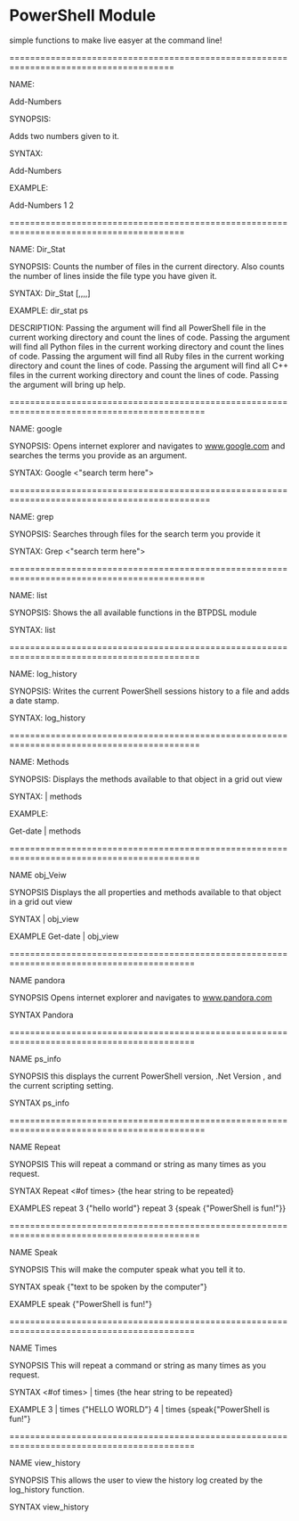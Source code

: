PowerShell Module
=================

simple functions to make live easyer at the command line!


  
  
======================================================================================  


NAME:

   Add-Numbers

  
SYNOPSIS:

   Adds two numbers given to it.

SYNTAX:

   Add-Numbers <arg1> <arg2>
   
EXAMPLE:

   Add-Numbers 1 2


    
========================================================================================

 
NAME:
  Dir_Stat

 

SYNOPSIS:
    Counts the number of files in the current directory.
    Also counts the number of lines inside the file type you have given it.


SYNTAX:
   Dir_Stat [<ps>,<py>,<rb>,<cpp>,<h>]

EXAMPLE:
    dir_stat ps

 
DESCRIPTION:
    Passing the <ps> argument will find all PowerShell file in the current working directory and count the lines of     code.
    Passing the <py> argument will find all Python files in the current working directory and count the lines of        code.
    Passing the <rb> argument will find all Ruby files in the current working directory and count the lines of code.
    Passing the <cpp> argument will find all C++ files in the current working directory and count the lines of code.
    Passing the <h> argument will bring up help. 

 

 

============================================================================================

 
NAME:
  google

 
SYNOPSIS:
   Opens internet explorer and navigates to www.google.com and searches the terms you provide as an argument.

 
SYNTAX:
   Google <"search term here">

 
=============================================================================================

 
NAME: 
  grep

 
SYNOPSIS:
  Searches through files for the search term you provide it

 
SYNTAX:
   Grep <"search term here">

 

============================================================================================

 
NAME:
  list

 

SYNOPSIS:
  Shows the all available functions in the BTPDSL module

 

SYNTAX:
  list <no arguments>

 

===========================================================================================

 
NAME:
  log_history

 

SYNOPSIS:
   Writes the current PowerShell sessions history to a file and adds a date stamp.


SYNTAX:
  log_history <no arguments>

 

===========================================================================================

 
NAME:
  Methods

 

SYNOPSIS:
  Displays the methods available to that object in a grid out view

 
SYNTAX:
  <Object> | methods


EXAMPLE:

  Get-date | methods

===========================================================================================   

 
NAME
  obj_Veiw

 
SYNOPSIS
  Displays the all properties and methods available to that object in a grid out view

 
SYNTAX
  <object > | obj_view

EXAMPLE
   Get-date | obj_view 

==========================================================================================

 
NAME
  pandora

 
SYNOPSIS
  Opens internet explorer and navigates to www.pandora.com

 
SYNTAX
  Pandora <no arguments>

 

==========================================================================================

 
NAME
  ps_info

 
SYNOPSIS
  this displays the current PowerShell version, .Net Version , and the current scripting setting.


SYNTAX
  ps_info <no arguments>

 

============================================================================================

 
NAME 
  Repeat

 
SYNOPSIS
  This will repeat a command or string as many times as you request.

 
SYNTAX
   Repeat <#of times> {the hear string to be repeated}   

 
EXAMPLES
    repeat 3 {"hello world"} 
    repeat 3 {speak {"PowerShell is fun!"}}

 

===========================================================================================

 
NAME
  Speak

 

SYNOPSIS
  This will make the computer speak what you tell it to.

 
SYNTAX
  speak {"text to be spoken by the computer"}

 
EXAMPLE
  speak {"PowerShell is fun!"}

 

==========================================================================================

 
NAME 
  Times

 
SYNOPSIS
  This will repeat a command or string as many times as you request.

 
SYNTAX
  <#of times> | times {the hear string to be repeated}

 
EXAMPLE
  3 | times {"HELLO WORLD"}
  4 | times {speak{"PowerShell is fun!"}

 

==========================================================================================

 
NAME
  view_history


SYNOPSIS
  This allows the user to view the history log created by the log_history function.

 
SYNTAX
   view_history <no arguments>
